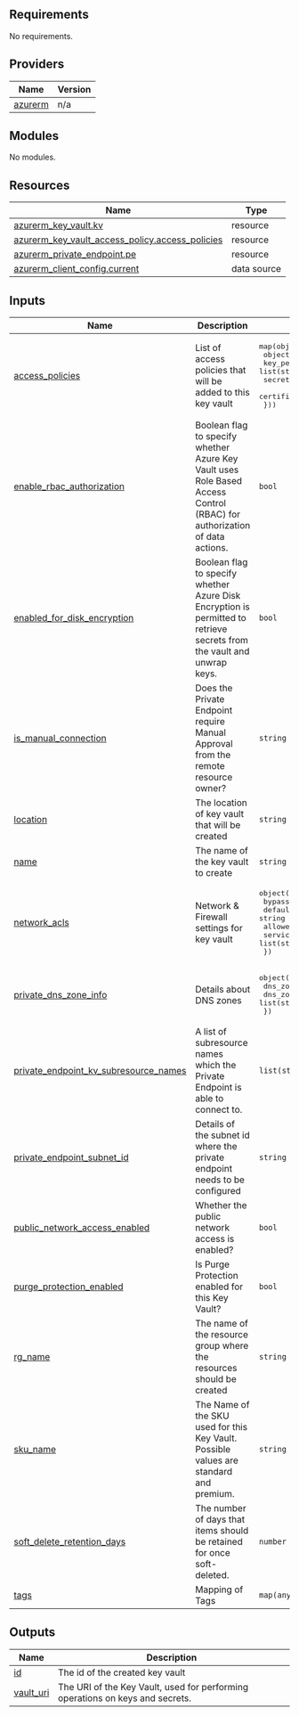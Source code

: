 ## Requirements

No requirements.

## Providers

| Name | Version |
|------|---------|
| <a name="provider_azurerm"></a> [azurerm](#provider\_azurerm) | n/a |

## Modules

No modules.

## Resources

| Name | Type |
|------|------|
| [azurerm_key_vault.kv](https://registry.terraform.io/providers/hashicorp/azurerm/latest/docs/resources/key_vault) | resource |
| [azurerm_key_vault_access_policy.access_policies](https://registry.terraform.io/providers/hashicorp/azurerm/latest/docs/resources/key_vault_access_policy) | resource |
| [azurerm_private_endpoint.pe](https://registry.terraform.io/providers/hashicorp/azurerm/latest/docs/resources/private_endpoint) | resource |
| [azurerm_client_config.current](https://registry.terraform.io/providers/hashicorp/azurerm/latest/docs/data-sources/client_config) | data source |

## Inputs

| Name | Description | Type | Default | Required |
|------|-------------|------|---------|:--------:|
| <a name="input_access_policies"></a> [access\_policies](#input\_access\_policies) | List of access policies that will be added to this key vault | <pre>map(object({<br>    object_id               = string<br>    key_permissions         = list(string)<br>    secret_permissions      = list(string)<br>    certificate_permissions = list(string)<br>  }))</pre> | `{}` | no |
| <a name="input_enable_rbac_authorization"></a> [enable\_rbac\_authorization](#input\_enable\_rbac\_authorization) | Boolean flag to specify whether Azure Key Vault uses Role Based Access Control (RBAC) for authorization of data actions. | `bool` | `true` | no |
| <a name="input_enabled_for_disk_encryption"></a> [enabled\_for\_disk\_encryption](#input\_enabled\_for\_disk\_encryption) | Boolean flag to specify whether Azure Disk Encryption is permitted to retrieve secrets from the vault and unwrap keys. | `bool` | `true` | no |
| <a name="input_is_manual_connection"></a> [is\_manual\_connection](#input\_is\_manual\_connection) | Does the Private Endpoint require Manual Approval from the remote resource owner? | `string` | `false` | no |
| <a name="input_location"></a> [location](#input\_location) | The location of key vault that will be created | `string` | `"eastus"` | no |
| <a name="input_name"></a> [name](#input\_name) | The name of the key vault to create | `string` | n/a | yes |
| <a name="input_network_acls"></a> [network\_acls](#input\_network\_acls) | Network & Firewall settings for key vault | <pre>object({<br>    bypass_services_info        = string<br>    default_action              = string<br>    allowed_ips                 = list(string)<br>    service_endpoint_subnet_ids = list(string)<br>  })</pre> | `null` | no |
| <a name="input_private_dns_zone_info"></a> [private\_dns\_zone\_info](#input\_private\_dns\_zone\_info) | Details about DNS zones | <pre>object({<br>    dns_zone_name = string<br>    dns_zone_ids  = list(string)<br>  })</pre> | `null` | no |
| <a name="input_private_endpoint_kv_subresource_names"></a> [private\_endpoint\_kv\_subresource\_names](#input\_private\_endpoint\_kv\_subresource\_names) | A list of subresource names which the Private Endpoint is able to connect to. | `list(string)` | <pre>[<br>  "vault"<br>]</pre> | no |
| <a name="input_private_endpoint_subnet_id"></a> [private\_endpoint\_subnet\_id](#input\_private\_endpoint\_subnet\_id) | Details of the subnet id where the private endpoint needs to be configured | `string` | n/a | yes |
| <a name="input_public_network_access_enabled"></a> [public\_network\_access\_enabled](#input\_public\_network\_access\_enabled) | Whether the public network access is enabled? | `bool` | `false` | no |
| <a name="input_purge_protection_enabled"></a> [purge\_protection\_enabled](#input\_purge\_protection\_enabled) | Is Purge Protection enabled for this Key Vault? | `bool` | `false` | no |
| <a name="input_rg_name"></a> [rg\_name](#input\_rg\_name) | The name of the resource group where the resources should be created | `string` | n/a | yes |
| <a name="input_sku_name"></a> [sku\_name](#input\_sku\_name) | The Name of the SKU used for this Key Vault. Possible values are standard and premium. | `string` | `"standard"` | no |
| <a name="input_soft_delete_retention_days"></a> [soft\_delete\_retention\_days](#input\_soft\_delete\_retention\_days) | The number of days that items should be retained for once soft-deleted. | `number` | `7` | no |
| <a name="input_tags"></a> [tags](#input\_tags) | Mapping of Tags | `map(any)` | n/a | yes |

## Outputs

| Name | Description |
|------|-------------|
| <a name="output_id"></a> [id](#output\_id) | The id of the created key vault |
| <a name="output_vault_uri"></a> [vault\_uri](#output\_vault\_uri) | The URI of the Key Vault, used for performing operations on keys and secrets. |
